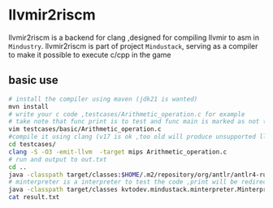 # llvmir2riscm

llvmir2riscm is a backend for clang ,designed for compiling llvmir to asm in `Mindustry`.
llvmir2riscm is part of project `Mindustack`, serving as a compiler to make it possible to execute c/cpp in the game

## basic use

```bash
# install the compiler using maven (jdk21 is wanted)
mvn install
# write your c code ,testcases/Arithmetic_operation.c for example
# take note that func print is to test and func main is marked as not to be optimized
vim testcases/basic/Arithmetic_operation.c
#compile it using clang (v17 is ok ,too old will produce unsupported llvmir code)
cd testcases/
clang -S -O3 -emit-llvm  -target mips Arithmetic_operation.c
# run and output to out.txt
cd ..
java -classpath target/classes:$HOME/.m2/repository/org/antlr/antlr4-runtime/4.11.1/antlr4-runtime-4.11.1.jar kvtodev.mindustack.llvmir2riscm.llvmir2riscm < testcases/Arithmetic_operation.ll >out.txt
# minterpreter is a interpreter to test the code ,print will be redirected to file result.txt 
java -classpath target/classes kvtodev.mindustack.minterpreter.Minterpreter <out.txt >result.txt
cat result.txt
```